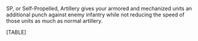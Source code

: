 SP, or Self-Propelled, Artillery gives your armored and mechanized units
an additional punch against enemy infantry while not reducing the speed
of those units as much as normal artillery.

[TABLE]
